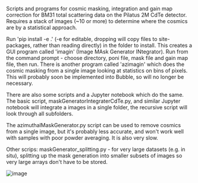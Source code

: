 Scripts and programs for cosmic masking, integration and gain map correction for BM31 total scattering data on the Pilatus 2M CdTe detector. Requires a stack of images (~10 or more) to determine where the cosmics are by a statistical approach.

Run 'pip install -e .' (-e for editable, dropping will copy files to site-packages, rather than reading directly) in the folder to install. This creates a GUI program called 'imagin' (Image MAsk Generator INtegrator). Run from the command prompt - choose directory, poni  file, mask file and gain map file, then run. There is another program called 'azimagin' which does the cosmic masking from a single image looking at statistics on bins of pixels. This will probably soon be implemented into Bubble, so will no longer be necessary.

There are also some scripts and a Jupyter notebook which do the same. The basic script, maskGeneratorIntegraterCdTe.py, and similar Jupyter notebook will integrate a images in a single folder, the recursive script will look through all subfolders.

The azimuthalMaskGenerator.py script can be used to remove cosmics from a single image, but it's probably less accurate, and won't work well with samples with poor powder averaging. It is also very slow.

Other scrips: maskGenerator_splitting.py - for very large datasets (e.g. in situ), splitting up the mask generation into smaller subsets of images so very large arrays don't have to be stored.

![image](https://github.com/msujas/maskGenerator_CdTe/assets/79653376/31e7f3b1-2edd-4f27-bf2e-dca32686ac3c)



